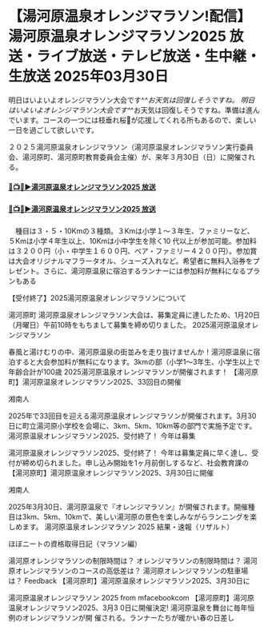 # 【湯河原温泉オレンジマラソン!配信】湯河原温泉オレンジマラソン2025 放送・ライブ放送・テレビ放送・生中継・生放送 2025年03月30日

明日はいよいよオレンジマラソン大会です^_^お天気は回復しそうですね。
明日はいよいよオレンジマラソン大会です^_^お天気は回復しそうですね。準備は進んでいます。コースの一つには枝垂れ桜🌸が応援してくれる所もあるので、楽しい一日を過ごして欲しいです。

２０２５湯河原温泉オレンジマラソン（湯河原温泉オレンジマラソン実行委員会、湯河原町、湯河原町教育委員会主催）が、来年３月30日（日）に開催される。

#### [🔴📺🌐▶湯河原温泉オレンジマラソン2025 放送](https://jsports-hq.com/marr5/?xdr)

#### [🔴📺🌐▶湯河原温泉オレンジマラソン2025 放送](https://jsports-hq.com/marr5/?xdr)

　種目は３・５・10Kmの３種類。３Kmは小学１〜３年生、ファミリーなど、５Kmは小学４年生以上、10Kmは小中学生を除く10
代以上が参加可能。参加料は３２００円（小・中学生１６００円、ペア・ファミリー４２００円）。参加賞は大会オリジナルマフラータオル、シューズ入れなど。希望者に無料入浴券をプレゼント。さらに、湯河原温泉に宿泊するランナーには参加料が無料になるプランもある

【受付終了】2025湯河原温泉オレンジマラソンについて

湯河原町
湯河原温泉オレンジマラソン大会は、募集定員に達したため、1月20日（月曜日）午前10時をもちまして募集を締め切りました。
2025湯河原温泉オレンジマラソン

春風と湯けむりの中、湯河原温泉の街並みを走り抜けませんか！湯河原温泉に宿泊すると大会参加料が無料になります。3kmの部（小学1～3年生、小学生以上で年齢合計が100歳 
2025湯河原温泉オレンジマラソンが開催されます！ 
【湯河原町】湯河原温泉オレンジマラソン2025、33回目の開催 

湘南人

2025年で33回目を迎える湯河原温泉オレンジマラソンが開催されます。3月30日に町立湯河原小学校を会場に、3km、5km、10km等の部門で実施予定です。
湯河原温泉オレンジマラソン2025、受付終了！ 今年は募集 

湯河原温泉オレンジマラソン2025、受付終了！ 今年は募集定員に早く達し、受付が締め切られました。申し込み開始を1ヶ月前倒しするなど、社会教育課の 
【湯河原町】湯河原温泉オレンジマラソン2025、3月30日に開催 

湘南人

2025年3月30日、湯河原温泉で『オレンジマラソン』が開催されます。開催種目は3km、5km、10kmで、美しい湯河原の景色を楽しみながらランニングを楽しめます。
湯河原温泉オレンジマラソン 2025 結果・速報（リザルト）

ほぼニートの資格取得日記（マラソン編）

湯河原オレンジマラソンの制限時間は？
オレンジマラソンの制限時間は？
湯河原オレンジマラソンのコースの高低差は？
湯河原オレンジマラソンの駐車場は？
Feedback
【湯河原町】湯河原温泉オレンジマラソン2025、3月30日に 

湯河原温泉オレンジマラソン 2025 from mfacebookcom
【湯河原町】湯河原温泉オレンジマラソン2025、3月3 0日に開催決定! 湯河原温泉を舞台に毎年恒例のオレンジマラソンが開 催される。ランナーたちが暖かい春の日差し
